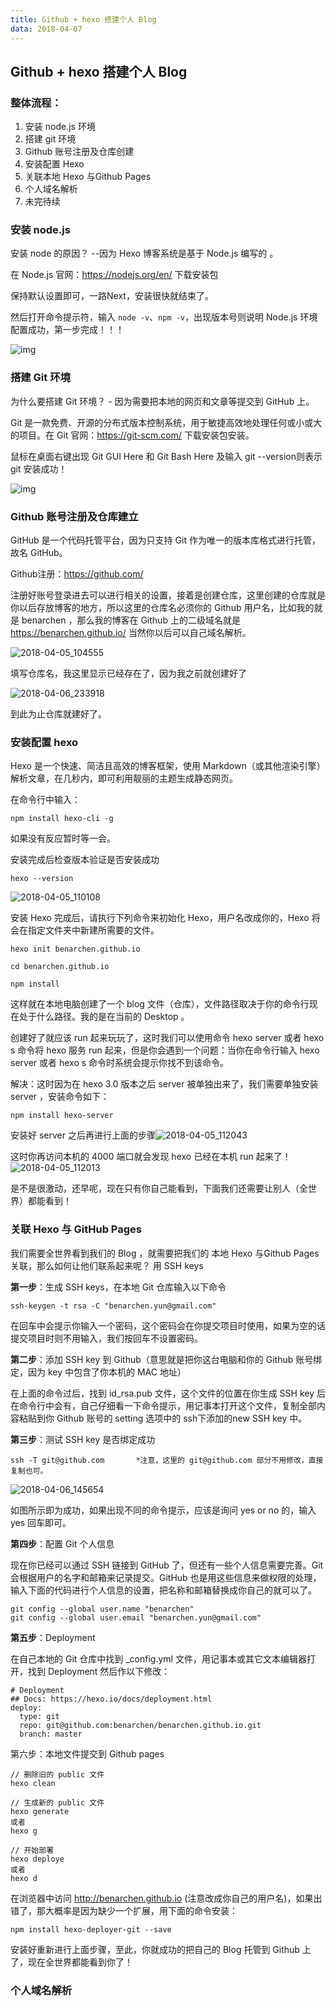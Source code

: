 ```yaml
---
title: Github + hexo 搭建个人 Blog
data: 2018-04-07
---
```


## Github + hexo 搭建个人 Blog

### 整体流程：

1. 安装 node.js 环境
2. 搭建 git 环境
3. Github 账号注册及仓库创建
4. 安装配置 Hexo
5. 关联本地 Hexo 与Github Pages
6. 个人域名解析
7. 未完待续

### 安装 node.js

安装 node 的原因？ --因为 Hexo 博客系统是基于 Node.js 编写的 。

在 Node.js 官网：<https://nodejs.org/en/> 下载安装包 

保持默认设置即可，一路Next，安装很快就结束了。

然后打开命令提示符，输入 `node -v`、`npm -v`，出现版本号则说明 Node.js 环境配置成功，第一步完成！！！

![img](https://github.com/benarchen/picture/blob/master/2018-04-03_014800.png?raw=true)



### 搭建 Git 环境

为什么要搭建 Git 环境？ - 因为需要把本地的网页和文章等提交到 GitHub 上。

Git 是一款免费、开源的分布式版本控制系统，用于敏捷高效地处理任何或小或大的项目。在 Git 官网：<https://git-scm.com/>  下载安装包安装。

鼠标在桌面右键出现 Git GUI Here 和 Git Bash Here 及输入 git --version则表示 git 安装成功！

![img](https://github.com/benarchen/picture/blob/master/2018-04-05_104554.png?raw=true)



### Github 账号注册及仓库建立

GitHub 是一个代码托管平台，因为只支持 Git 作为唯一的版本库格式进行托管，故名 GitHub。

Github注册：<https://github.com/>

注册好账号登录进去可以进行相关的设置，接着是创建仓库，这里创建的仓库就是你以后存放博客的地方，所以这里的仓库名必须你的 Github 用户名，比如我的就是 benarchen ，那么我的博客在 Github 上的二级域名就是 https://benarchen.github.io/  当然你以后可以自己域名解析。

![2018-04-05_104555](https://github.com/benarchen/picture/blob/master/2018-04-05_104555.png?raw=true)

填写仓库名，我这里显示已经存在了，因为我之前就创建好了

![2018-04-06_233918](https://github.com/benarchen/picture/blob/master/2018-04-05_105638.png?raw=true)

到此为止仓库就建好了。



### 安装配置 hexo

Hexo 是一个快速、简洁且高效的博客框架，使用 Markdown（或其他渲染引擎）解析文章，在几秒内，即可利用靓丽的主题生成静态网页。

在命令行中输入：

```
npm install hexo-cli -g
```

如果没有反应暂时等一会。

安装完成后检查版本验证是否安装成功

```
hexo --version
```

![2018-04-05_110108](https://github.com/benarchen/picture/blob/master/2018-04-05_110108.png?raw=true)

安装 Hexo 完成后，请执行下列命令来初始化 Hexo，用户名改成你的，Hexo 将会在指定文件夹中新建所需要的文件。

```
hexo init benarchen.github.io

cd benarchen.github.io

npm install
```

这样就在本地电脑创建了一个 blog 文件（仓库），文件路径取决于你的命令行现在处于什么路径。我的是在当前的 Desktop 。

创建好了就应该 run 起来玩玩了，这时我们可以使用命令 hexo server 或者 hexo s  命令将 hexo 服务 run 起来，但是你会遇到一个问题：当你在命令行输入  hexo server 或者 hexo s  命令时系统会提示你找不到该命令。

解决：这时因为在 hexo 3.0 版本之后 server 被单独出来了，我们需要单独安装 server ，安装命令如下：

```
npm install hexo-server
```

安装好 server 之后再进行上面的步骤![2018-04-05_112043](https://github.com/benarchen/picture/blob/master/2018-04-05_112043.png?raw=true)

这时你再访问本机的 4000 端口就会发现 hexo 已经在本机 run 起来了！![2018-04-05_112013](https://github.com/benarchen/picture/blob/master/2018-04-05_112013.png?raw=true)

是不是很激动，还早呢，现在只有你自己能看到，下面我们还需要让别人（全世界）都能看到！



### 关联 Hexo 与 GitHub Pages

我们需要全世界看到我们的 Blog ，就需要把我们的 本地 Hexo 与Github Pages关联，那么如何让他们联系起来呢？ 用 SSH keys

**第一步**：生成 SSH keys，在本地 Git 仓库输入以下命令

```
ssh-keygen -t rsa -C "benarchen.yun@gmail.com"
```

在回车中会提示你输入一个密码，这个密码会在你提交项目时使用，如果为空的话提交项目时则不用输入，我们按回车不设置密码。

**第二步**：添加 SSH key 到 Github（意思就是把你这台电脑和你的 Github 账号绑定，因为 key 中包含了你本机的 MAC 地址）

在上面的命令过后，找到 id_rsa.pub 文件，这个文件的位置在你生成 SSH key 后在命令行中会有，自己仔细看一下命令提示，用记事本打开这个文件，复制全部内容粘贴到你 Github 账号的 setting 选项中的 ssh下添加的new SSH key 中。

**第三步**：测试 SSH key 是否绑定成功

```
ssh -T git@github.com		*注意，这里的 git@github.com 部分不用修改，直接复制也可。
```

![2018-04-06_145654](https://github.com/benarchen/picture/blob/master/2018-04-06_145654.png?raw=true)



如图所示即为成功，如果出现不同的命令提示，应该是询问 yes or no 的，输入 yes 回车即可。



**第四步**：配置 Git 个人信息

现在你已经可以通过 SSH 链接到 GitHub 了，但还有一些个人信息需要完善。Git 会根据用户的名字和邮箱来记录提交。GitHub 也是用这些信息来做权限的处理，输入下面的代码进行个人信息的设置，把名称和邮箱替换成你自己的就可以了。

```
git config --global user.name "benarchen"
git config --global user.email "benarchen.yun@gmail.com"
```

**第五步**：Deployment

在自己本地的 Git 仓库中找到 _config.yml  文件，用记事本或其它文本编辑器打开，找到 Deployment 然后作以下修改：

```
# Deployment
## Docs: https://hexo.io/docs/deployment.html
deploy:
  type: git
  repo: git@github.com:benarchen/benarchen.github.io.git
  branch: master
```

第六步：本地文件提交到 Github pages

```
// 删除旧的 public 文件
hexo clean

// 生成新的 public 文件
hexo generate
或者
hexo g

// 开始部署
hexo deploye
或者
hexo d
```

在浏览器中访问 http://benarchen.github.io (注意改成你自己的用户名)，如果出错了，那大概率是因为缺少一个扩展，用下面的命令安装：

```
npm install hexo-deployer-git --save
```

安装好重新进行上面步骤，至此，你就成功的把自己的 Blog 托管到 Github 上了，现在全世界都能看到你了！



### 个人域名解析

